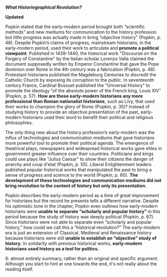 ***What Historiographical Revolution?*** 

**Updated**

Popkin stated that the early-modern period brought both “scientific methods” and new mediums for communication to the history profession but little progress was actually made in bring “objective history” (Popkin, p. 48). Despite Popkin’s claims of progress, mainstream historians, in the early-modern period, used their work to articulate and **promote a political viewpoint**. Published in 1439-1440, the historical work "Discourse on the Forgery of Constantine" by the Italian scholar Lorenzo Valla claimed the document supposedly written by Emperor Constantine that gave the Pope dominion over Rome in the 4th century was a fabrication (Popkin, p. 48). Protestant historians published the Magdeburg Centuries to discredit the Catholic Church by exposing its corruption to the public. In seventeenth century France, Cardinal Bossuet published the "Universal History" to promote the ideology “of the absolute power of the French king, Louis XIV” (Popkin, p. 57). **How are these early-modern historians any more professional than Roman nationalist historians**, such as Livy, that used their works to champion the glory of Rome (Popkin, p. 35)? Instead of studying history to provide an objective presentation of the past, early-modern historians used their word to benefit their political and religious philosophies. 

The only thing new about the history profession’s early-modern was the influx of technologies and communication mediums that gave historians more powerful tool to promote their political agenda. The emergence of theatrical plays, newspapers and widespread historical works gave elites in government greater influence over their countries. Politicians and kings could use plays like "Julius Caesar" to show their citizens the danger of anarchy and coup d'etat (Popkin, p. 55). Liberal Enlightenment leaders published popular historical works that manipulated the past to bring a sense of progress and science to the world (Popkin, p. 60). **The development of these technologies and communication mediums did not bring revolution to the content of history but only its presentation.** 

Popkin describes the early-modern period as a time of great improvement for historians but the record he presents tells a different narrative. Despite his optimistic tone in the chapter, Popkin even outlines how early-modern historians were **unable to separate “scholarly and popular history”** in this period because the study of history was deeply political (Popkin, p. 67). Since historians were not able to separate even “scholarly and popular history,” how could we call this a “historical revolution?” The early-modern era is just an extension of Classical, Medieval and Renaissance history because historians were still **unable to establish an “objective” study of history.** In solidarity with previous historical works, **early-modern historians used history as a tool for politics.**


6: almost entirely summary, rather than an original and specific argument. Although you start to hint at one towards the end, it's not really about the reading itself.
